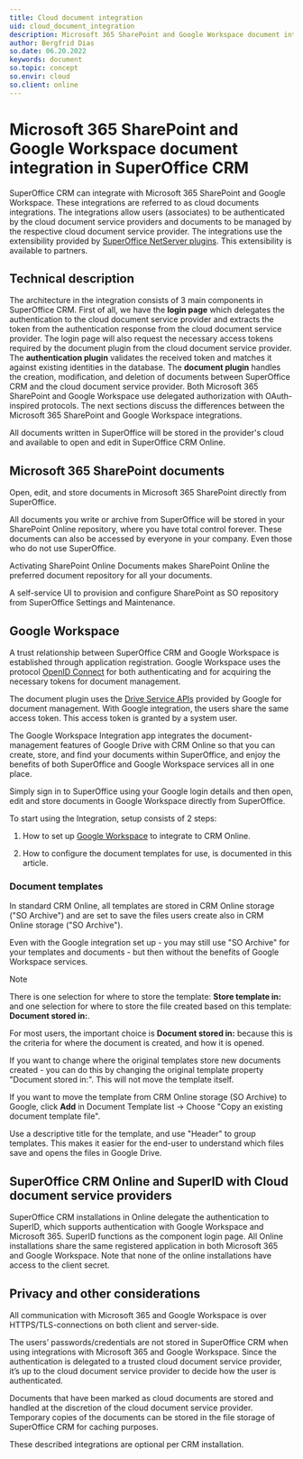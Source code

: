 ```yaml
---
title: Cloud document integration
uid: cloud_document_integration
description: Microsoft 365 SharePoint and Google Workspace document integration in SuperOffice CRM
author: Bergfrid Dias
so.date: 06.20.2022
keywords: document
so.topic: concept
so.envir: cloud
so.client: online
---
```


# Microsoft 365 SharePoint and Google Workspace document integration in SuperOffice CRM

<!-- This document will provide technical documentation about a specific area (Microsoft 365 SharePoint and Google Workspace integration in SuperOffice CRM) of the SuperOffice CRM concept. The document is public and serves the purpose of documenting technology, architecture, security, and privacy matters. SuperOffice AS-->

SuperOffice CRM can integrate with Microsoft 365 SharePoint and Google Workspace. These integrations are referred to as cloud documents integrations. The integrations allow users (associates) to be authenticated by the cloud document service providers and documents to be managed by the respective cloud document service provider. The integrations use the extensibility provided by [SuperOffice NetServer plugins][4]. This extensibility is available to partners.

## Technical description

The architecture in the integration consists of 3 main components in SuperOffice CRM. First of all, we have the **login page** which delegates the authentication to the cloud document service provider and extracts the token from the authentication response from the cloud document service provider. The login page will also request the necessary access tokens required by the document plugin from the cloud document service provider. The **authentication plugin** validates the received token and matches it against existing identities in the database. The **document plugin** handles the creation, modification, and deletion of documents between SuperOffice CRM and the cloud document service provider. Both Microsoft 365 SharePoint and Google Workspace use delegated authorization with OAuth-inspired protocols. The next sections discuss the differences between the Microsoft 365 SharePoint and Google Workspace integrations.

All documents written in SuperOffice will be stored in the provider's cloud and available to open and edit in SuperOffice CRM Online.

## Microsoft 365 SharePoint documents

Open, edit, and store documents in Microsoft 365 SharePoint directly from SuperOffice.

All documents you write or archive from SuperOffice will be stored in your SharePoint Online repository, where you have total control forever. These documents can also be accessed by everyone in your company. Even those who do not use SuperOffice.

Activating SharePoint Online Documents makes SharePoint Online the preferred document repository for all your documents.

A self-service UI to provision and configure SharePoint as SO repository from SuperOffice Settings and Maintenance.

## Google Workspace

A trust relationship between SuperOffice CRM and Google Workspace is established through application registration. Google Workspace uses the protocol [OpenID Connect][3] for both authenticating and for acquiring the necessary tokens for document management.

The document plugin uses the [Drive Service APIs][1] provided by Google for document management. With Google integration, the users share the same access token. This access token is granted by a system user.

The Google Workspace Integration app integrates the document-management features of Google Drive with CRM Online so that you can create, store, and find your documents within SuperOffice, and enjoy the benefits of both SuperOffice and Google Workspace services all in one place.

Simply sign in to SuperOffice using your Google login details and then open, edit and store documents in Google Workspace directly from SuperOffice.

To start using the Integration, setup consists of 2 steps:

1) How to set up [Google Workspace][5] to integrate to CRM Online.

2) How to configure the document templates for use, is documented in this article.

### Document templates

In standard CRM Online, all templates are stored in CRM Online storage ("SO Archive") and are set to save the files users create also in CRM Online storage ("SO Archive").

Even with the Google integration set up - you may still use "SO Archive" for your templates and documents - but then without the benefits of Google Workspace services.

> [!NOTE]
> There is one selection for where to store the template: **Store template in:** and one selection for where to store the file created based on this template: **Document stored in:**.
>
> For most users, the important choice is **Document stored in:** because this is the criteria for where the document is created, and how it is opened.

If you want to change where the original templates store new documents created - you can do this by changing the original template property "Document stored in:". This will not move the template itself.

If you want to move the template from CRM Online storage (SO Archive) to Google, click **Add** in Document Template list -> Choose "Copy an existing document template file".

Use a descriptive title for the template, and use "Header" to group templates. This makes it easier for the end-user to understand which files save and opens the files in Google Drive.

## SuperOffice CRM Online and SuperID with Cloud document service providers

SuperOffice CRM installations in Online delegate the authentication to SuperID, which supports authentication with Google Workspace and Microsoft 365. SuperID functions as the component login page. All Online installations share the same registered application in both Microsoft 365 and Google Workspace. Note that none of the online installations have access to the client secret.

## Privacy and other considerations

All communication with Microsoft 365 and Google Workspace is over HTTPS/TLS-connections on both client and server-side.

The users’ passwords/credentials are not stored in SuperOffice CRM when using integrations with Microsoft 365 and Google Workspace. Since the authentication is delegated to a trusted cloud document service provider, it’s up to the cloud document service provider to decide how the user is authenticated.

Documents that have been marked as cloud documents are stored and handled at the discretion of the cloud document service provider. Temporary copies of the documents can be stored in the file storage of SuperOffice CRM for caching purposes.

These described integrations are optional per CRM installation.

<!-- Referenced links -->
[1]: https://developers.google.com/drive/v2/reference/files
[2]: https://msdn.microsoft.com/en-us/library/office/fp142384.aspx
[3]: https://openid.net/specs/openid-connect-core-1_0.html
[4]: ../../api/plugins/index.md
[5]: g-suite/set-up.md

